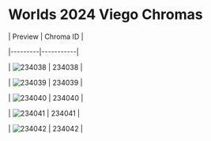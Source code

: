# Worlds 2024 Viego Chromas


| Preview | Chroma ID |

|---------|-----------|

| ![234038](https://raw.communitydragon.org/latest/plugins/rcp-be-lol-game-data/global/default/v1/champion-chroma-images/234/234038.png) | 234038 |

| ![234039](https://raw.communitydragon.org/latest/plugins/rcp-be-lol-game-data/global/default/v1/champion-chroma-images/234/234039.png) | 234039 |

| ![234040](https://raw.communitydragon.org/latest/plugins/rcp-be-lol-game-data/global/default/v1/champion-chroma-images/234/234040.png) | 234040 |

| ![234041](https://raw.communitydragon.org/latest/plugins/rcp-be-lol-game-data/global/default/v1/champion-chroma-images/234/234041.png) | 234041 |

| ![234042](https://raw.communitydragon.org/latest/plugins/rcp-be-lol-game-data/global/default/v1/champion-chroma-images/234/234042.png) | 234042 |